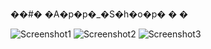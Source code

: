 ��#� �A�p�p�_�S�h�o�p�
�
�



![Screenshot1](https://user-images.githubusercontent.com/79651647/182102306-78b779ee-412e-42b1-a5a2-18053e2e7002.jpg)
![Screenshot2](https://user-images.githubusercontent.com/79651647/182102332-c6b8f698-5ac0-4968-ae96-30e1874a8335.jpg)
![Screenshot3](https://user-images.githubusercontent.com/79651647/182102355-93d3bd30-2353-4dfe-8477-f7f742f0b1ec.jpg)
